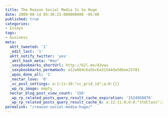 ```yaml
---
title: The Reason Social Media Is So Huge
date: 2009-08-14 05:36:23.000000000 -05:00
published: true
categories:
- Essays
tags:
- business
meta:
  aktt_tweeted: '1'
  _edit_last: '1'
  aktt_notify_twitter: 'yes'
  _aktt_hash_meta: "#au"
  _sexybookmarks_shortUrl: http://b2l.me/43vwu
  _sexybookmarks_permaHash: a12a66dc6a5bc6a31544da50bee25781
  _wpas_done_all: '1'
  _nectar_love: '0'
  _vc_post_settings: a:1:{s:10:"vc_grid_id";a:0:{}}
  _wp_rp_image: empty
  nectar_blog_post_view_count: '156'
  _wp_rp_related_posts_query_result_cache_expiration: '1524958876'
  _wp_rp_related_posts_query_result_cache_6: a:12:{i:0;O:8:"stdClass":2:{s:7:"post_id";s:4:"2144";s:5:"score";s:18:"63.667251955064714";}i:1;O:8:"stdClass":2:{s:7:"post_id";s:4:"2830";s:5:"score";s:16:"56.5113561682514";}i:2;O:8:"stdClass":2:{s:7:"post_id";s:4:"2132";s:5:"score";s:16:"56.5113561682514";}i:3;O:8:"stdClass":2:{s:7:"post_id";s:4:"1540";s:5:"score";s:16:"56.5113561682514";}i:4;O:8:"stdClass":2:{s:7:"post_id";s:4:"1619";s:5:"score";s:16:"49.8801889104066";}i:5;O:8:"stdClass":2:{s:7:"post_id";s:4:"1451";s:5:"score";s:16:"49.8801889104066";}i:6;O:8:"stdClass":2:{s:7:"post_id";s:4:"1383";s:5:"score";s:17:"43.78554962575674";}i:7;O:8:"stdClass":2:{s:7:"post_id";s:4:"1278";s:5:"score";s:17:"43.78554962575674";}i:8;O:8:"stdClass":2:{s:7:"post_id";s:4:"7888";s:5:"score";s:18:"12.746800272076976";}i:9;O:8:"stdClass":2:{s:7:"post_id";s:4:"6678";s:5:"score";s:18:"12.746800272076976";}i:10;O:8:"stdClass":2:{s:7:"post_id";s:4:"4873";s:5:"score";s:18:"12.746800272076976";}i:11;O:8:"stdClass":2:{s:7:"post_id";s:4:"4500";s:5:"score";s:18:"12.746800272076976";}}
permalink: "/reason-social-media-huge/"
---
```

<object width="494" height="300"><param name="movie" value="http://www.youtube.com/v/sIFYPQjYhv8&hl=en&fs=1&" /><param name="allowFullScreen" value="true" /><param name="allowscriptaccess" value="always" /><embed src="http://www.youtube.com/v/sIFYPQjYhv8&hl=en&fs=1&" type="application/x-shockwave-flash" allowscriptaccess="always" allowfullscreen="true" width="494" height="300" /></object></p>
